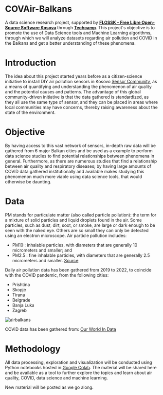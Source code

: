 # COVAir-Balkans
A data science research project, supported by [**FLOSSK - Free Libre Open-Source Software Kosova**](https://flossk.org/) through [**Techcamp**](https://techcamp.america.gov/about/). This project's objective is to promote the use of Data Science tools and Machine Learning algorithms, through which we will analyze datasets regarding air pollution and COVID in the Balkans and get a better understanding of these phenomena. 

# Introduction
The idea about this project started years before as a citizen-science initiative to install DIY air pollution sensors in Kosovo [Sensor Community](https://sensor.community), as a means of quantifying and understanding the phenomenon of air quality and the potential causes and patterns. The advantage of this global community-driven initiative is that the data gathered is standardized, as they all use the same type of sensor, and they can be placed in areas where local communities may have concerns, thereby raising awareness about the state of the environment.

# Objective
By having access to this vast network of sensors, in-depth raw data will be gathered from 6 major Balkan cities and be used as a example to perform data science studies to find potential relationships between phenomena in general. Furthermore, as there are numerous studies that find a relationship between air quality and respiratory diseases; by having large amounts of COVID data gathered institutionally and available makes studying this phenomenon much more viable using data science tools, that would otherwise be daunting. 

# Data


PM stands for particulate matter (also called particle pollution): the term for a mixture of solid particles and liquid droplets found in the air. Some particles, such as dust, dirt, soot, or smoke, are large or dark enough to be seen with the naked eye. Others are so small they can only be detected using an electron microscope. Air particle pollution includes:

- PM10 : inhalable particles, with diameters that are generally 10 micrometers and smaller; and
- PM2.5 : fine inhalable particles, with diameters that are generally 2.5 micrometers and smaller. [Source](https://www.epa.gov/pm-pollution/particulate-matter-pm-basics)

Daily air pollution data has been gathered from 2019 to 2022, to coincide with the COVID pandemic, from the following cities: 

* Prishtina 
* Skopje
* Tirana
* Belgrade
* Banja Luka
* Zagreb 

![airbalkans](https://user-images.githubusercontent.com/33126053/183589125-13294521-220f-4571-a6f8-418688de8fd2.jpg)

COVID data has been gathered from: [Our World In Data](https://ourworldindata.org/coronavirus)

# Methodology
All data processing, exploration and visualization will be conducted using Python notebooks hosted in [Google Colab](https://colab.research.google.com/). The material will be shared here and be available as a tool to further explore the topics and learn about air quality, COVID, data science and machine learning.

New material will be posted as we go along.
